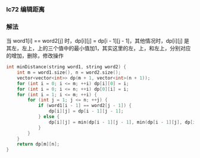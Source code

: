 ### lc72 编辑距离

### 解法

当 word1[i] == word2[j] 时，dp\[i][j] = dp\[i - 1][j - 1]，其他情况时，dp\[i][j] 是其左，左上，上的三个值中的最小值加1，其实这里的左，上，和左上，分别对应的增加，删除，修改操作

```cpp
int minDistance(string word1, string word2) {
    int m = word1.size(), n = word2.size();
    vector<vector<int>> dp(m + 1, vector<int>(n + 1));
    for (int i = 0; i <= m; ++i) dp[i][0] = i;
    for (int i = 0; i <= n; ++i) dp[0][i] = i;
    for (int i = 1; i <= m; ++i) {
        for (int j = 1; j <= n; ++j) {
            if (word1[i - 1] == word2[j - 1]) {
                dp[i][j] = dp[i - 1][j - 1];
            } else {
                dp[i][j] = min(dp[i - 1][j - 1], min(dp[i - 1][j], dp[i][j - 1])) + 1;
            }
        }
    }
    return dp[m][n];
}
```

